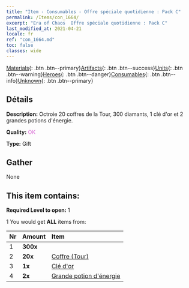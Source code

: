 ```yaml
---
title: "Item - Consumables - Offre spéciale quotidienne : Pack C"
permalink: /Items/con_1664/
excerpt: "Era of Chaos  Offre spéciale quotidienne : Pack C"
last_modified_at: 2021-04-21
locale: fr
ref: "con_1664.md"
toc: false
classes: wide
---
```

 [Materials](/fr/Items/){: .btn .btn--primary}[Artifacts](/fr/Items/Artifacts/){: .btn .btn--success}[Units](/fr/Items/Units/){: .btn .btn--warning}[Heroes](/fr/Items/Heroes/){: .btn .btn--danger}[Consumables](/fr/Items/Consumables/){: .btn .btn--info}[Unknown](/fr/Items/Unknown/){: .btn .btn--primary}

## Détails
 **Description:** Octroie 20 coffres de la Tour, 300 diamants, 1 clé d'or et 2 grandes potions d'énergie.

 **Quality:** <span style="color: #DA70D6">OK</span>

 **Type:** Gift

## Gather

  None

## This item contains:

 **Required Level to open:** 1

 1 You would get **ALL** items  from:

  | Nr | Amount |     Item    |
  |:---|:-------|:------------|
  | 1 |  **300x** | <i class="fas fa-gem"/> |  | 
  | 2 |  **20x** | [Coffre (Tour)](/fr/Items/con_1274/) |  | 
  | 3 |  **1x** | [Clé d'or](/fr/Items/con_783/) |  | 
  | 4 |  **2x** | [Grande potion d'énergie](/fr/Items/con_706/) |  | 
